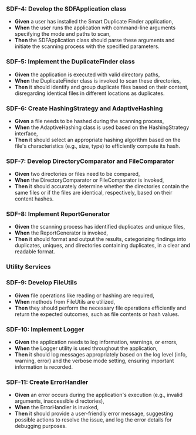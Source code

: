 ### SDF-4: Develop the SDFApplication class
- **Given** a user has installed the Smart Duplicate Finder application,
- **When** the user runs the application with command-line arguments specifying the mode and paths to scan,
- **Then** the SDFApplication class should parse these arguments and initiate the scanning process with the specified parameters.

### SDF-5: Implement the DuplicateFinder class
- **Given** the application is executed with valid directory paths,
- **When** the DuplicateFinder class is invoked to scan these directories,
- **Then** it should identify and group duplicate files based on their content, disregarding identical files in different locations as duplicates.

### SDF-6: Create HashingStrategy and AdaptiveHashing
- **Given** a file needs to be hashed during the scanning process,
- **When** the AdaptiveHashing class is used based on the HashingStrategy interface,
- **Then** it should select an appropriate hashing algorithm based on the file's characteristics (e.g., size, type) to efficiently compute its hash.

### SDF-7: Develop DirectoryComparator and FileComparator
- **Given** two directories or files need to be compared,
- **When** the DirectoryComparator or FileComparator is invoked,
- **Then** it should accurately determine whether the directories contain the same files or if the files are identical, respectively, based on their content hashes.

### SDF-8: Implement ReportGenerator
- **Given** the scanning process has identified duplicates and unique files,
- **When** the ReportGenerator is invoked,
- **Then** it should format and output the results, categorizing findings into duplicates, uniques, and directories containing duplicates, in a clear and readable format.

### Utility Services

### SDF-9: Develop FileUtils
- **Given** file operations like reading or hashing are required,
- **When** methods from FileUtils are utilized,
- **Then** they should perform the necessary file operations efficiently and return the expected outcomes, such as file contents or hash values.

### SDF-10: Implement Logger
- **Given** the application needs to log information, warnings, or errors,
- **When** the Logger utility is used throughout the application,
- **Then** it should log messages appropriately based on the log level (info, warning, error) and the verbose mode setting, ensuring important information is recorded.

### SDF-11: Create ErrorHandler
- **Given** an error occurs during the application's execution (e.g., invalid arguments, inaccessible directories),
- **When** the ErrorHandler is invoked,
- **Then** it should provide a user-friendly error message, suggesting possible actions to resolve the issue, and log the error details for debugging purposes.
